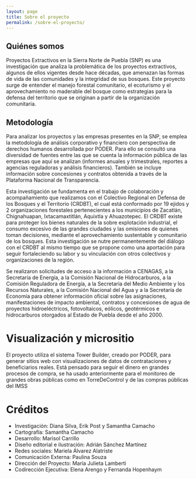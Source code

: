 ```yaml
---
layout: page
title: Sobre el proyecto
permalink: /sobre-el-proyecto/
---
```


## Quiénes somos

Proyectos Extractivos en la Sierra Norte de Puebla (SNP) es una investigación que analiza la problemática de los proyectos extractivos, algunos de ellos vigentes desde hace décadas, que amenazan las formas de vida de las comunidades y la integridad de sus bosques. Este proyecto surge de entender el manejo forestal comunitario, el ecoturismo y el aprovechamiento no maderable del bosque como estrategias para la defensa del territorio que se originan a partir de la organización comunitaria.

## Metodología

Para analizar los proyectos y las empresas presentes en la SNP, se emplea la metodología de análisis corporativo y financiero con perspectiva de derechos humanos desarrollada por PODER. Para ello se consultó una diversidad de fuentes entre las que se cuenta la información pública de las empresas que aquí se analizan (informes anuales y trimestrales, reportes a agencias reguladoras y análisis financieros). También se incluye información sobre concesiones y contratos obtenida a través de la Plataforma Nacional de Transparencia.

Esta investigación se fundamenta en el trabajo de colaboración y acompañamiento que realizamos con el Colectivo Regional en Defensa de los Bosques y el Territorio (CRDBT), el cual está conformado por 19 ejidos y 2 organizaciones forestales pertenecientes a los municipios de Zacatlán, Chignahuapan, Ixtacamaxtitlán, Aquixtla y Ahuazotepec. El CRDBT existe para proteger los bienes naturales de la sobre explotación industrial, el consumo excesivo de las grandes ciudades y las omisiones de quienes toman decisiones, mediante el aprovechamiento sustentable y comunitario de los bosques. Esta investigación se nutre permanentemente del diálogo con el CRDBT al mismo tiempo que se propone como una aportación para seguir fortaleciendo su labor y su vinculación con otros colectivos y organizaciones de la región.

Se realizaron solicitudes de acceso a la información a CENAGAS, a la Secretaría de Energía, a la Comisión Nacional de Hidrocarburos, a la Comisión Reguladora de Energía, a la Secretaria del Medio Ambiente y los Recursos Naturales, a la Comisión Nacional del Agua y a la Secretaría de Economía para obtener información oficial sobre las asignaciones, manifestaciones de impacto ambiental, contratos y concesiones de agua de proyectos hidroeléctricos, fotovoltaicos, eólicos, geotérmicos e hidrocarburos otorgados al Estado de Puebla desde el año 2000.


# Visualización y micrositio

El proyecto utiliza el sistema Tower Builder, creado por PODER, para generar sitios web con visualizaciones de datos de contrataciones y beneficiarios reales. Está pensado para seguir el dinero en grandes procesos de compra, se ha usado anteriormente para el monitoreo de grandes obras públicas como en TorreDeControl y de las compras públicas del IMSS

# Créditos

- Investigación: Diana Silva, Erik Post y Samantha Camacho
- Cartografía: Samantha Camacho
- Desarrollo: Marisol Carrillo
- Diseño editorial e ilustración: Adrián Sánchez Martínez
- Redes sociales: Mariela Álvarez Alatriste
- Comunicación Externa: Paulina Souza
- Dirección del Proyecto: María Julieta Lamberti
- Codirección Ejecutiva: Elena Arengo y Fernanda Hopenhaym

